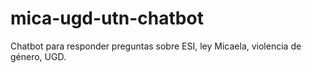# mica-ugd-utn-chatbot
Chatbot para responder preguntas sobre ESI, ley Micaela, violencia de género, UGD.
